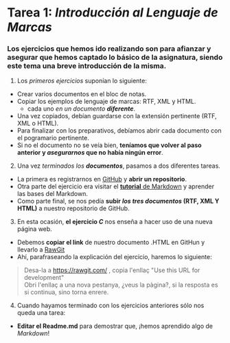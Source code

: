 # Tarea 1: _Introducción al Lenguaje de Marcas_
### Los ejercicios que hemos ido realizando son para afianzar y asegurar que hemos captado **lo básico** de la asignatura, siendo este tema una breve introducción de la misma.
1. Los _primeros ejercicios_ suponían lo siguiente:
 * Crear varios documentos en el bloc de notas.
 * Copiar los ejemplos de lenguaje de marcas: RTF, XML y HTML.
   * cada uno _en un documento **diferente**_.
 * Una vez copiados, debían guardarse con la extensión pertinente (RTF, XML o HTML).
 * Para finalizar con los preparativos, debíamos abrir cada documento con el pogramario pertinente.
 * Si no el documento no se veía bien, **teníamos que volver al paso anterior y _asegurarnos_ que no había ningún error**.
 
2. Una vez _terminados los **documentos**_, pasamos a dos diferentes tareas.
 * La primera es registrarnos en [GitHub][Github] y **abrir un repositorio**.
 * Otra parte del ejercicio era visitar el [**tutorial** de Markdown][Tutorial MarkDown] y aprender las bases del Markdown.
 * Como parte final, se nos pedía **subir _los tres documentos_ (RTF, XML Y HTML)** a nuestro repositorio de GitHub.
 
3. En esta ocasión, **el ejercicio _C_** nos enseña a hacer uso de una nueva página web.
 * Debemos **copiar el link** de nuestro documento .HTML en GitHun y llevarlo a [RawGit][RawGit]
 * Ahí, parafraseando la explicación del ejercicio, haremos lo siguiente:
 > Desa-la a https://rawgit.com/ , copia l'enllaç "Use this URL for development"  
 > Obri l'enllaç a una nova pestanya, ¿veus la pàgina?, si la resposta es si continua, sino torna enrere.
 
 4. Cuando hayamos terminado con los ejercicios anteriores sólo nos queda una tarea:
  * **Editar el Readme.md** para demostrar que, ¡hemos aprendido algo de _Markdown_!
  
  [Github]: github.com
  [Tutorial MarkDown]: http://www.markdowntutorial.com
  [RawGit]: https://rawgit.com
